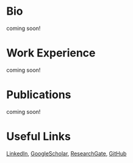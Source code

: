 <!--- ![](./my_photo.jfif) --->
<!--- https://github.com/HugoBlox/theme-academic-cv  --->  
<!--- https://github.com/dmsl/course-responsive-template/tree/master ---> 
<!--- https://github.com/csxmli2016/csxmli2016.github.io --->

# Bio
coming soon!

# Work Experience 
coming soon!

# Publications
coming soon!

# Useful Links
[LinkedIn](https://www.linkedin.com/in/nathanael-l-baisa-phd-53479842/), [GoogleScholar](https://scholar.google.co.uk/citations?user=EKyk-IwAAAAJ&hl=en), [ResearchGate](https://www.researchgate.net/profile/Nathanael_L_Baisa), [GitHub](https://github.com/nathanlem1)


